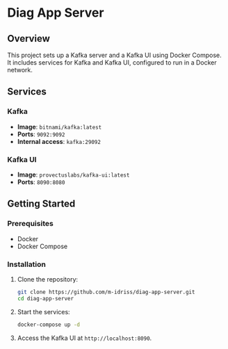 # Diag App Server

## Overview

This project sets up a Kafka server and a Kafka UI using Docker Compose. It includes services for Kafka and Kafka UI,
configured to run in a Docker network.

## Services

### Kafka

- **Image**: `bitnami/kafka:latest`
- **Ports**: `9092:9092`
- **Internal access**: `kafka:29092`

### Kafka UI

- **Image**: `provectuslabs/kafka-ui:latest`
- **Ports**: `8090:8080`

## Getting Started

### Prerequisites

- Docker
- Docker Compose

### Installation

1. Clone the repository:
   ```sh
   git clone https://github.com/m-idriss/diag-app-server.git
   cd diag-app-server

2. Start the services:
   ```sh
   docker-compose up -d
   ```
3. Access the Kafka UI at `http://localhost:8090`.
